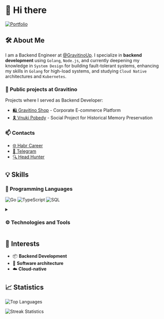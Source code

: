 # 👋 Hi there

[![Portfolio](https://img.shields.io/badge/Portfolio-idmaksim.vercel.app-blue?style=for-the-badge&logo=vercel&logoColor=white)](https://idmaksim.vercel.app/)

## 🛠 About Me

I am a Backend Engineer at [@GravitinoUp](https://github.com/gravitinoUp/). I specialize in **backend development** using `Golang`, `Node.js`, and currently deepening my knowledge in `System Design` for building fault-tolerant systems, enhancing my skills in `Golang` for high-load systems, and studying `Cloud Native` architectures and `Kubernetes`.

### 🏢 **Public** projects at **Gravitino**

Projects where I served as Backend Developer:

- [🛍️ Gravitino Shop](https://shop.gravitino.ru/) - Corporate E-commerce Platform
- [🎗️ Vnuki Pobedy](https://vnuki-pobedy.ru/) - Social Project for Historical Memory Preservation

### 📫 Contacts

- [🌐 Habr Career](https://career.habr.com/idmaksim)
- [💬 Telegram](https://t.me/idmksim)
- [🔍 Head Hunter](https://hh.ru/resume/fc9169efff0e4e31fa0039ed1f796b43326d50)

## 💡 Skills

### 📝 Programming Languages

![Go](https://img.shields.io/badge/Go-%2300ADD8.svg?style=for-the-badge&logo=go&logoColor=white)
![TypeScript](https://img.shields.io/badge/TypeScript-%23007ACC.svg?style=for-the-badge&logo=typescript&logoColor=white)
![SQL](https://img.shields.io/badge/SQL-blue?style=for-the-badge&logo=sql&logoColor=white)

<details>
<summary><h3>⚙️ Technologies and Tools</h3></summary>

#### Platforms

- ![Node.js](https://img.shields.io/badge/node.js-6DA55F?style=for-the-badge&logo=node.js&logoColor=white)
- ![Bun](https://img.shields.io/badge/Bun-%23000000.svg?style=for-the-badge&logo=bun&logoColor=white)

#### Backend Libs/Frameworks

- ![NestJS](https://img.shields.io/badge/NestJS-%23E0234E.svg?style=for-the-badge&logo=nestjs&logoColor=white)
- ![Echo](https://img.shields.io/badge/Echo-%2300ADD8?style=for-the-badge&logo=echo&logoColor=white)
- ![Gin](https://img.shields.io/badge/Gin-%2300ADD8?style=for-the-badge&logo=gin&logoColor=white)

#### Databases

- ![Postgres](https://img.shields.io/badge/postgres-%23316192.svg?style=for-the-badge&logo=postgresql&logoColor=white)
- ![MongoDB](https://img.shields.io/badge/MongoDB-%234ea94b.svg?style=for-the-badge&logo=mongodb&logoColor=white)
- ![Redis](https://img.shields.io/badge/Redis-%23DD0031.svg?style=for-the-badge&logo=redis&logoColor=white)
- ![Elasticsearch](https://img.shields.io/badge/Elasticsearch-%230377CC.svg?style=for-the-badge&logo=elasticsearch&logoColor=white)

#### ORM

- ![Prisma](https://img.shields.io/badge/Prisma-3982CE?style=for-the-badge&logo=Prisma&logoColor=white)
- ![TypeORM](https://img.shields.io/badge/TypeORM-%23323330.svg?style=for-the-badge&logo=typeorm&logoColor=white)
- ![Mongoose](https://img.shields.io/badge/Mongoose-%234aa94b.svg?style=for-the-badge&logo=mongoose&logoColor=white)
- ![GORM](https://img.shields.io/badge/GORM-%230077CC.svg?style=for-the-badge&logo=go&logoColor=white)

#### Message Brokers

- ![RabbitMQ](https://img.shields.io/badge/RabbitMQ-FF6600?style=for-the-badge&logo=rabbitmq&logoColor=white)
- ![Apache Kafka](https://img.shields.io/badge/Apache%20Kafka-000?style=for-the-badge&logo=apachekafka)

#### Tools

- ![Docker](https://img.shields.io/badge/Docker-%230db7ed.svg?style=for-the-badge&logo=docker&logoColor=white)
- ![Git](https://img.shields.io/badge/Git-%23F05033.svg?style=for-the-badge&logo=git&logoColor=white)
- ![Postman](https://img.shields.io/badge/Postman-FF6C37?style=for-the-badge&logo=postman&logoColor=white)
- ![Swagger](https://img.shields.io/badge/Swagger-%23Clojure?style=for-the-badge&logo=swagger&logoColor=white)

#### Other Technologies

- ![JWT](https://img.shields.io/badge/JWT-black?style=for-the-badge&logo=JSON%20web%20tokens)
- ![OAuth2](https://img.shields.io/badge/OAuth2-%237159c1.svg?style=for-the-badge&logo=oauth2&logoColor=white)
- ![Socket.io](https://img.shields.io/badge/Socket.io-black?style=for-the-badge&logo=socket.io&badgeColor=010101)
- ![Websockets](https://img.shields.io/badge/Websockets-1f425f?style=for-the-badge&logo=websockets&logoColor=white)
- ![GraphQL](https://img.shields.io/badge/GraphQL-E10098?style=for-the-badge&logo=graphql&logoColor=white)

#### Testing

- ![Jest](https://img.shields.io/badge/Jest-%23C21325?style=for-the-badge&logo=jest&logoColor=white)
- ![Pytest](https://img.shields.io/badge/Pytest-FF6347?style=for-the-badge&logo=pytest&logoColor=white)

</details>

## 🚀 Interests

- 📦 **Backend Development**
- 🔨 **Software architecture**
- ☁️ **Cloud-native**

## 📈 Statistics

![Top Languages](https://github-readme-stats.vercel.app/api/top-langs/?username=idmaksim&theme=dark&hide_border=false&include_all_commits=false&count_private=false&layout=compact)

![Streak Statistics](https://github-readme-streak-stats.herokuapp.com/?user=idmaksim&theme=dark&hide_border=false)
